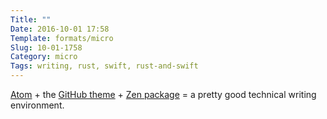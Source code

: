 ```yaml
---
Title: ""
Date: 2016-10-01 17:58
Template: formats/micro
Slug: 10-01-1758
Category: micro
Tags: writing, rust, swift, rust-and-swift
---
```


[Atom] + the [GitHub theme][theme] + [Zen package][zen] = a pretty good technical writing environment.

[Atom]: https://atom.io
[theme]: https://atom.io/themes/github-atom-light-syntax
[zen]: https://atom.io/packages/Zen
